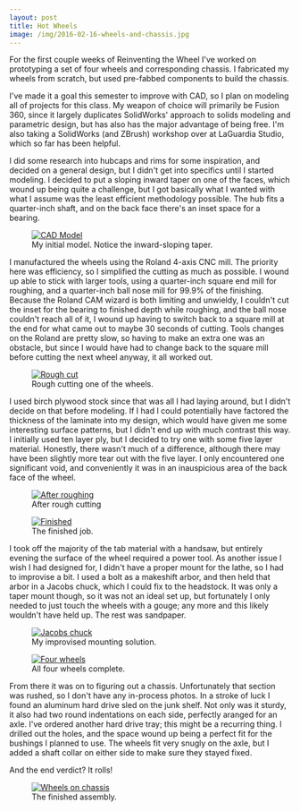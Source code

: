 ```yaml
---
layout: post
title: Hot Wheels
image: /img/2016-02-16-wheels-and-chassis.jpg
---
```


For the first couple weeks of Reinventing the Wheel I've worked on prototyping a set of four wheels and corresponding chassis. I fabricated my wheels from scratch, but used pre-fabbed components to build the chassis. 

I've made it a goal this semester to improve with CAD, so I plan on modeling all of projects for this class. My weapon of choice will primarily be Fusion 360, since it largely duplicates SolidWorks' approach to solids modeling and parametric design, but has also has the major advantage of being free. I'm also taking a SolidWorks (and ZBrush) workshop over at LaGuardia Studio, which so far has been helpful.

I did some research into hubcaps and rims for some inspiration, and decided on a general design, but I didn't get into specifics until I started modeling. I decided to put a sloping inward taper on one of the faces, which wound up being quite a challenge, but I got basically what I wanted with what I assume was the least efficient methodology possible. The hub fits a quarter-inch shaft, and on the back face there's an inset space for a bearing.

<figure>
<a href="https://lh3.googleusercontent.com/RlqqxzwEUBhqqdm9GQWzDCc-AwAbbEixuIjerYnJbXtr1dhbNK9ajLBs5BUirlCIKWkgOzAfUvNeW_jWhaLBiIWfPNLajTazUcfX9QuMy_rW-hT-FniS_n5SmrRA1JnhVWWx4F5_RjhF2ANud5pF4iA4cl--P90W7zjPvjPCvffpefUADXCz8UJW3DojdiFtiVY3HoGs8WNc6vPT0ji0Ai-b1GKuRxv06_XDasLHKGZdu_UMEpFBWE56BGil0tTyNdJq8zUbme_1p59H2xtNLAcevpCHr9VKyEBIN9r9tWt-VdPQqeyei4G3Kh0P-9r7BjaNJHOpRuYrFMFRmLVTVd31Ol_V665yfuN6LuqtMTQWlY8GFTM29Q33fYaiyriq628XPXqnExsrBBhCeKyTrGASdu29a_rmQ5UdifemjzMi9w_fTpHBDpG7tq8Hzi0YpOnBLrwT2YWgD8GTeZOs9Hm19Koa3LLmOsUqp4Rjfw_kYYOo6jitEiLnzb5W6uNAtRtY8SYLsCu2qy1gnBAdvznpQZU_nnpJfkpbVWao0aciQoTnKcqQWaSUoVM8OwDv4hPc=w2576-h1610-no" data-lightbox="CAD Model" data-title="My initial model. Notice the inward-sloping taper.">
	<img src="https://lh3.googleusercontent.com/RlqqxzwEUBhqqdm9GQWzDCc-AwAbbEixuIjerYnJbXtr1dhbNK9ajLBs5BUirlCIKWkgOzAfUvNeW_jWhaLBiIWfPNLajTazUcfX9QuMy_rW-hT-FniS_n5SmrRA1JnhVWWx4F5_RjhF2ANud5pF4iA4cl--P90W7zjPvjPCvffpefUADXCz8UJW3DojdiFtiVY3HoGs8WNc6vPT0ji0Ai-b1GKuRxv06_XDasLHKGZdu_UMEpFBWE56BGil0tTyNdJq8zUbme_1p59H2xtNLAcevpCHr9VKyEBIN9r9tWt-VdPQqeyei4G3Kh0P-9r7BjaNJHOpRuYrFMFRmLVTVd31Ol_V665yfuN6LuqtMTQWlY8GFTM29Q33fYaiyriq628XPXqnExsrBBhCeKyTrGASdu29a_rmQ5UdifemjzMi9w_fTpHBDpG7tq8Hzi0YpOnBLrwT2YWgD8GTeZOs9Hm19Koa3LLmOsUqp4Rjfw_kYYOo6jitEiLnzb5W6uNAtRtY8SYLsCu2qy1gnBAdvznpQZU_nnpJfkpbVWao0aciQoTnKcqQWaSUoVM8OwDv4hPc=w2576-h1610-no" alt="CAD Model" title="My initial model. Notice the inward-sloping taper.">
</a>
<figcaption>My initial model. Notice the inward-sloping taper.</figcaption>
</figure>

I manufactured the wheels using the Roland 4-axis CNC mill. The priority here was efficiency, so I simplified the cutting as much as possible. I wound up able to stick with larger tools, using a quarter-inch square end mill for roughing, and a quarter-inch ball nose mill for 99.9% of the finishing. Because the Roland CAM wizard is both limiting and unwieldy, I couldn't cut the inset for the bearing to finished depth while roughing, and the ball nose couldn't reach all of it, I wound up having to switch back to a square mill at the end for what came out to maybe 30 seconds of cutting. Tools changes on the Roland are pretty slow, so having to make an extra one was an obstacle, but since I would have had to change back to the square mill before cutting the next wheel anyway, it all worked out.

<figure>
<a href="https://lh3.googleusercontent.com/Dpzhe_IS_Xd37T3JRYLIXOtUpOL17GKbTimyU46rj285QQSK1jrm8dewiDh1JdSC14e2SdZVEzL4YQgjaICEZR7EWtdirmi_QzaPmhULkKp7rHEf1kszPq7KwjCw47QyX9fqiAL_cO2yFISuiwq2hTWicIvCsd7GpVy0XYIkkqirBtmqeUH_aV6rZO-eZw4Nc2tEuGPeiV5rPFADJNyJZ9aemX_Y_lsqSX-ljMM2WTTvxyAE93iBBRY9cN2xtopWO_kQBCSs2FtePC4JmD9SNEcQAAatbaG8r50xN47F5hdPu77VfSwbGhqnPYVLzbrqtw7ZN3V7kvp2eqjYRudLdGTa0ZGhFy7eNxwpnymVHtVn8zT6_sEfeYA0I1Oy1I3ealM3Nc-jmjlv1ygnI2i0vYaCrp6oKC-QszhGViQ5BCLBYBANXMTErYp0VAUHA1WUifrcZMCKFLgU-FDOt2wk728zz9bh6BFv7HKP-n1Ws9N7WaooJ7OTb168Oj4lSF_mbNYU8nTxisxKTtwiRbSuhJPm4zRU9NHGUxyA6gNS-YW0QmHmgATzNZQTXhPKekRDvwS8=w2148-h1610-no" data-lightbox="Rough cut" data-title="Rough cutting a wheel.">
	<img src="https://lh3.googleusercontent.com/Dpzhe_IS_Xd37T3JRYLIXOtUpOL17GKbTimyU46rj285QQSK1jrm8dewiDh1JdSC14e2SdZVEzL4YQgjaICEZR7EWtdirmi_QzaPmhULkKp7rHEf1kszPq7KwjCw47QyX9fqiAL_cO2yFISuiwq2hTWicIvCsd7GpVy0XYIkkqirBtmqeUH_aV6rZO-eZw4Nc2tEuGPeiV5rPFADJNyJZ9aemX_Y_lsqSX-ljMM2WTTvxyAE93iBBRY9cN2xtopWO_kQBCSs2FtePC4JmD9SNEcQAAatbaG8r50xN47F5hdPu77VfSwbGhqnPYVLzbrqtw7ZN3V7kvp2eqjYRudLdGTa0ZGhFy7eNxwpnymVHtVn8zT6_sEfeYA0I1Oy1I3ealM3Nc-jmjlv1ygnI2i0vYaCrp6oKC-QszhGViQ5BCLBYBANXMTErYp0VAUHA1WUifrcZMCKFLgU-FDOt2wk728zz9bh6BFv7HKP-n1Ws9N7WaooJ7OTb168Oj4lSF_mbNYU8nTxisxKTtwiRbSuhJPm4zRU9NHGUxyA6gNS-YW0QmHmgATzNZQTXhPKekRDvwS8=w2148-h1610-no" alt="Rough cut" title="Rough cutting a wheel.">
</a>
<figcaption>Rough cutting one of the wheels.</figcaption>
</figure>

I used birch plywood stock since that was all I had laying around, but I didn't decide on that before modeling. If I had I could potentially have factored the thickness of the laminate into my design, which would have given me some interesting surface patterns, but I didn't end up with much contrast this way. I initially used ten layer ply, but I decided to try one with some five layer material. Honestly, there wasn't much of a difference, although there may have been slightly more tear out with the five layer. I only encountered one significant void, and conveniently it was in an inauspicious area of the back face of the wheel.

<figure>
<a href="https://lh3.googleusercontent.com/bnHuwEquceilZbVidyZJ2SdAf90xnMPq99Kkf24p-gaU8Lr8ZmcR0moOdEtXrc-KcAfvIjgukoDKwIbp00hjc13WFYTAiActECef7Wy3w4HQ9b3ihkjoETGf_L7geWZefoNHYZzIyb5SL0KfECNJGzaymoYFD-rWZ2tkIy36GPzhYsuxtvWy_XK0xH1cbkOeLwOHXi5Dt7KV9z8Honkes0tT9XUOCoXE81Qw5wORVt2MkR_B5WJsoZGuAxhQtiGykADaEcEF1f7G-Fxta0YzuMWvVeAiPDwyCUjU0tV3dAL5DTK239J3E-RqV7LFAu9MDs4av4ysikSYG0rKx99dfWhD8F66HHSNmp1iHcUQUTbT7WJw88UY3fR0-PStqdfD-QCBjKYzI9MhDrkaJkQG6ZMoFQlDneT9xd2XPdv3ii41V3KJ9owdk5EBEytXuT8HyBDjBV36PlTohSpSZV9KZvIKapY7h1OtlYCIda-dKXWOw9z1vc8ZpoW3v6ERowiz3JIeHN3ms6xUr5WPFgXo3c1x43mCqHiW1ptHvjwwAKTjkLzwZaf1nQsILoj6VSdA_lTE=s1610-no" data-lightbox="After roughing" data-title="After rough cutting.">
	<img src="https://lh3.googleusercontent.com/bnHuwEquceilZbVidyZJ2SdAf90xnMPq99Kkf24p-gaU8Lr8ZmcR0moOdEtXrc-KcAfvIjgukoDKwIbp00hjc13WFYTAiActECef7Wy3w4HQ9b3ihkjoETGf_L7geWZefoNHYZzIyb5SL0KfECNJGzaymoYFD-rWZ2tkIy36GPzhYsuxtvWy_XK0xH1cbkOeLwOHXi5Dt7KV9z8Honkes0tT9XUOCoXE81Qw5wORVt2MkR_B5WJsoZGuAxhQtiGykADaEcEF1f7G-Fxta0YzuMWvVeAiPDwyCUjU0tV3dAL5DTK239J3E-RqV7LFAu9MDs4av4ysikSYG0rKx99dfWhD8F66HHSNmp1iHcUQUTbT7WJw88UY3fR0-PStqdfD-QCBjKYzI9MhDrkaJkQG6ZMoFQlDneT9xd2XPdv3ii41V3KJ9owdk5EBEytXuT8HyBDjBV36PlTohSpSZV9KZvIKapY7h1OtlYCIda-dKXWOw9z1vc8ZpoW3v6ERowiz3JIeHN3ms6xUr5WPFgXo3c1x43mCqHiW1ptHvjwwAKTjkLzwZaf1nQsILoj6VSdA_lTE=s1610-no" alt="After roughing" title="After rough cutting.">
</a>
<figcaption>After rough cutting</figcaption>
</figure>

<figure>
<a href="https://lh3.googleusercontent.com/fmql7_t9Dk3mjTEX3JdS2S3me9PGF3FzgN5mJTbPHgIzUmMQal4wQvq_SFaksEf7Y1NQ8drNn1Ad6SEKMIvs0-Znf-oHsDCj2H5jQejbKO4I3jZcWOgkTWaAGjwNHO7PxSeMflAvtVeAX2Dg1Fq-bRZptdAoUBy1PwbAsfC3q560qd0VkTIbT3bPZjQ4eoZlJRaFbqBxLS7raXL8-juwOZhkq2x5UwIqSsUI-cTvEVK-aDhzq6UUrFW3KVD-j1K6VAr7o7cpi7L-KULnHM1-TxYahcfeW0X0TO8kwwKKfDDy3PUNKpblEl0ZzTvZ2J7btIxQVLLthAFuAf3vZcFgsjyWGZJmUVCvNe5iRG-mK6ut6NkgjbF47NWdA5kwMahwL_j6a7xLvREg6uGcWXpLmqlm8TPrXMfg3QmXY3Jotp1vGxjj63TKuabtPDMEOFqt_sGdKWy_YWh0Os6Lbqlwl-GCwyoMJN68ayZEwajx7_aKCA8DajJMtQ8FOeuo23U8gaPxsCz6zJNBMFGdKYzl31UxWKSgutgqtMPzmlCGCkVYvPJ7jWf-VOgGaGrLkKuNzFsy=w2148-h1610-no" data-lightbox="Finished" data-title="The finished job.">
	<img src="https://lh3.googleusercontent.com/fmql7_t9Dk3mjTEX3JdS2S3me9PGF3FzgN5mJTbPHgIzUmMQal4wQvq_SFaksEf7Y1NQ8drNn1Ad6SEKMIvs0-Znf-oHsDCj2H5jQejbKO4I3jZcWOgkTWaAGjwNHO7PxSeMflAvtVeAX2Dg1Fq-bRZptdAoUBy1PwbAsfC3q560qd0VkTIbT3bPZjQ4eoZlJRaFbqBxLS7raXL8-juwOZhkq2x5UwIqSsUI-cTvEVK-aDhzq6UUrFW3KVD-j1K6VAr7o7cpi7L-KULnHM1-TxYahcfeW0X0TO8kwwKKfDDy3PUNKpblEl0ZzTvZ2J7btIxQVLLthAFuAf3vZcFgsjyWGZJmUVCvNe5iRG-mK6ut6NkgjbF47NWdA5kwMahwL_j6a7xLvREg6uGcWXpLmqlm8TPrXMfg3QmXY3Jotp1vGxjj63TKuabtPDMEOFqt_sGdKWy_YWh0Os6Lbqlwl-GCwyoMJN68ayZEwajx7_aKCA8DajJMtQ8FOeuo23U8gaPxsCz6zJNBMFGdKYzl31UxWKSgutgqtMPzmlCGCkVYvPJ7jWf-VOgGaGrLkKuNzFsy=w2148-h1610-no" alt="Finished" title="The finished job.">
</a>
<figcaption>The finished job.</figcaption>
</figure>

I took off the majority of the tab material with a handsaw, but entirely evening the surface of the wheel required a power tool. As another issue I wish I had designed for, I didn't have a proper mount for the lathe, so I had to improvise a bit. I used a bolt as a makeshift arbor, and then held that arbor in a Jacobs chuck, which I could fix to the headstock. It was only a taper mount though, so it was not an ideal set up, but fortunately I only needed to just touch the wheels with a gouge; any more and this likely wouldn't have held up. The rest was sandpaper. 

<figure>
<a href="https://lh3.googleusercontent.com/Y5x7IeSH-OsJ7prsgkC3GcgeVDsZrgtv6Kv4jN4khHihv-9v-WzmixRT00ecrQ5LgOgFsWFztZhZM6ZfegNIroKQGX8aUr1coTB1Y8dLb_6RzStZO-Cn5iJRJJwvxP55JzCHosWm_9mCKMSWTjCjGyIqXbYY7HNm-I4aohXtdCbC77KpUaDVCKGp_eF0LcW3lkyY9SzQ8F30M2Xc3bAxE1FZP3HaHTCa1Sow6mvBDRTN02gynXYZ7UJae9Z61jlQtDwtihzF0jT4ybML1SUCDCD29mYquWJ6nIaRCiCBdf3qsZLwFi_YaP46_xzdPkHeEejatzt2nthO6G17xZskhdVIM1Ev1Y_UryY1dstsydxFRmSn576pnsXUZadP2muqHA6sknkLdTTPOYOiWu3ZPzcI6y0u2wlZBHGUvIB3AmIaICnJXbJFZ6YUp7n94azR-TfMLJAHQjsUZAs6IZ2S7_qYb3VIg8J8BkjRNt3n0_vEBpNKYu6Lq8aX93-ByO929TlD0RLr9dysp8yWlr_slm_FpoFRefvJu8sPNWunCK5ReTm659HXRxkfDLeEbt4Efh2b=s1610-no" data-lightbox="Jacobs chuck" data-title="My improvised mounting solution.">
	<img src="https://lh3.googleusercontent.com/Y5x7IeSH-OsJ7prsgkC3GcgeVDsZrgtv6Kv4jN4khHihv-9v-WzmixRT00ecrQ5LgOgFsWFztZhZM6ZfegNIroKQGX8aUr1coTB1Y8dLb_6RzStZO-Cn5iJRJJwvxP55JzCHosWm_9mCKMSWTjCjGyIqXbYY7HNm-I4aohXtdCbC77KpUaDVCKGp_eF0LcW3lkyY9SzQ8F30M2Xc3bAxE1FZP3HaHTCa1Sow6mvBDRTN02gynXYZ7UJae9Z61jlQtDwtihzF0jT4ybML1SUCDCD29mYquWJ6nIaRCiCBdf3qsZLwFi_YaP46_xzdPkHeEejatzt2nthO6G17xZskhdVIM1Ev1Y_UryY1dstsydxFRmSn576pnsXUZadP2muqHA6sknkLdTTPOYOiWu3ZPzcI6y0u2wlZBHGUvIB3AmIaICnJXbJFZ6YUp7n94azR-TfMLJAHQjsUZAs6IZ2S7_qYb3VIg8J8BkjRNt3n0_vEBpNKYu6Lq8aX93-ByO929TlD0RLr9dysp8yWlr_slm_FpoFRefvJu8sPNWunCK5ReTm659HXRxkfDLeEbt4Efh2b=s1610-no" alt="Jacobs chuck" title="My improvised mounting solution.">
</a>
<figcaption>My improvised mounting solution.</figcaption>
</figure>

<figure>
<a href="https://lh3.googleusercontent.com/Lji9IiW313TG4fcwxBI3BMXJBAZQqMIga-d5fZwpZl-LvvUm0XJt4yddxjINpnHtqFS1UwMFZiGZPpMHDR8Eh7EwS0Hqaul69d-lCfBTMxpj1JBSzTtUw4HoD18ViHlrgfDlJ7iSP5FgKRWMtPg40OEBM-y6zR0LGvIz5BMMEn7uX3s-boRDUcSSgaLCFUhCeR4De0a9iAUt8f1SJdtuQVVRvqPhu87ziud3LakBeOpESm04_HAVTQRqf0-dMnJ1dK44h2GpY3we0q4t851k8rSlGyRsS6yJT4-0fR4Y6Xg_eyo9iOJzPmGC2WUER3EHsOPF_azgNrU9HbUS_k20_fy00Yt_XQs8Bouj-3fKSJQTzhS41A_o8GHYxDyo-nmj21732Wbf1E-rPbk_pWiLOQwE5IIR9beyhStIe1ojf1RQ4kKVqHuze12yQTvZo0o7Hq56jz1WPdoEssJHCKrtl_S6U8zBBus_6I9sykX_GrMYUf3J-fH_cW0q_wNG9tIzpPuN41G9Tp6mDtlrwQs-wbV9briRpWKb7Y22pO2ax0beLXOhZFSTTNGEDVpoQJAskV5_=s1610-no" data-lightbox="Four wheels" data-title="All four wheels complete.">
	<img src="https://lh3.googleusercontent.com/Lji9IiW313TG4fcwxBI3BMXJBAZQqMIga-d5fZwpZl-LvvUm0XJt4yddxjINpnHtqFS1UwMFZiGZPpMHDR8Eh7EwS0Hqaul69d-lCfBTMxpj1JBSzTtUw4HoD18ViHlrgfDlJ7iSP5FgKRWMtPg40OEBM-y6zR0LGvIz5BMMEn7uX3s-boRDUcSSgaLCFUhCeR4De0a9iAUt8f1SJdtuQVVRvqPhu87ziud3LakBeOpESm04_HAVTQRqf0-dMnJ1dK44h2GpY3we0q4t851k8rSlGyRsS6yJT4-0fR4Y6Xg_eyo9iOJzPmGC2WUER3EHsOPF_azgNrU9HbUS_k20_fy00Yt_XQs8Bouj-3fKSJQTzhS41A_o8GHYxDyo-nmj21732Wbf1E-rPbk_pWiLOQwE5IIR9beyhStIe1ojf1RQ4kKVqHuze12yQTvZo0o7Hq56jz1WPdoEssJHCKrtl_S6U8zBBus_6I9sykX_GrMYUf3J-fH_cW0q_wNG9tIzpPuN41G9Tp6mDtlrwQs-wbV9briRpWKb7Y22pO2ax0beLXOhZFSTTNGEDVpoQJAskV5_=s1610-no" alt="Four wheels" title="All four wheels complete.">
</a>
<figcaption>All four wheels complete.</figcaption>
</figure>

From there it was on to figuring out a chassis. Unfortunately that section was rushed, so I don't have any in-process photos. In a stroke of luck I found an aluminum hard drive sled on the junk shelf. Not only was it sturdy, it also had two round indentations on each side, perfectly aranged for an axle. I've ordered another hard drive tray; this might be a recurring thing. I drilled out the holes, and the space wound up being a perfect fit for the bushings I planned to use. The wheels fit very snugly on the axle, but I added a shaft collar on either side to make sure they stayed fixed. 

And the end verdict? It rolls!

<figure>
<a href="https://lh3.googleusercontent.com/qpq1wkO-uzCuKT5EClyIoNNPLwVfKwMjoUm3ZwZGZHtvTJNfhEMgZCJy308FIEKanie2PKlAP7hPIGttAU3FB83sXSE8q8Gaom-S5T4MeBpCagyj1Yl0mdbEF5LtbqfjqVe5ARMX4HyPs4kAOS-QMNI_W_yYPyzJR39pPxTCbsKfz5Gh2-DvN9S2xBZ_YqEZS5TGdM8QJkFbgy2erTfs_LQZiXcu9bA89r2EArZBWhOctaBrdlAZqFLZ0SX-W_Xpmf2muim7b0DCaOWU3huLfNufjmu5qnkJQvcU7kgtv11ZjA-Y7O79IWGD5R6twCcZg-0oW_deCTsN7EWABGuzVjmSGKBLGJYOSCl_GXIaCZSbEjU6fKYXmQElpqKyYElzSO0En52HnFQGe91-4SPrGPWukFCUFlASQdoiLNJMOdp0ogGY3Qool5zhTeCpBkRHT5KU6X8FM8oRaTmTrhd06wahpRqS84mi9HX2pYlP2YzxznZHxjNIQQMSbxD5TAKEVchSkOSkaixQ0e7mOk3fyF_NdZgR_x_5_rasaGU-uHjCxexnZijIpPVOO3dwXDifycVb=s1610-no" data-lightbox="Wheels on chassis" data-title="The finished assembly.">
	<img src="https://lh3.googleusercontent.com/qpq1wkO-uzCuKT5EClyIoNNPLwVfKwMjoUm3ZwZGZHtvTJNfhEMgZCJy308FIEKanie2PKlAP7hPIGttAU3FB83sXSE8q8Gaom-S5T4MeBpCagyj1Yl0mdbEF5LtbqfjqVe5ARMX4HyPs4kAOS-QMNI_W_yYPyzJR39pPxTCbsKfz5Gh2-DvN9S2xBZ_YqEZS5TGdM8QJkFbgy2erTfs_LQZiXcu9bA89r2EArZBWhOctaBrdlAZqFLZ0SX-W_Xpmf2muim7b0DCaOWU3huLfNufjmu5qnkJQvcU7kgtv11ZjA-Y7O79IWGD5R6twCcZg-0oW_deCTsN7EWABGuzVjmSGKBLGJYOSCl_GXIaCZSbEjU6fKYXmQElpqKyYElzSO0En52HnFQGe91-4SPrGPWukFCUFlASQdoiLNJMOdp0ogGY3Qool5zhTeCpBkRHT5KU6X8FM8oRaTmTrhd06wahpRqS84mi9HX2pYlP2YzxznZHxjNIQQMSbxD5TAKEVchSkOSkaixQ0e7mOk3fyF_NdZgR_x_5_rasaGU-uHjCxexnZijIpPVOO3dwXDifycVb=s1610-no" alt="Wheels on chassis" title="The finished assembly.">
</a>
<figcaption>The finished assembly.</figcaption>
</figure>